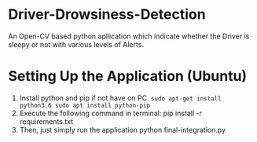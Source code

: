 # Driver-Drowsiness-Detection
An Open-CV based python apllication which indicate whether the Driver is sleepy or not with various levels of Alerts.

# Setting Up the Application (Ubuntu)
1. Install python and pip if not have on PC. 
    <code>sudo apt-get install python3.6 
    sudo apt install python-pip</code>
2. Execute the following command in terminal: 
    pip install -r requirements.txt
3. Then, just simply run the application 
    python final-integration.py
    
